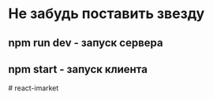 # Не забудь поставить звезду

## npm run dev - запуск сервера

## npm start - запуск клиента
#   r e a c t - i m a r k e t  
 